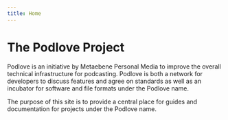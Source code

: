 ```yaml
---
title: Home
---
```


# The Podlove Project

Podlove is an initiative by Metaebene Personal Media to improve the overall technical infrastructure for podcasting. Podlove is both a network for developers to discuss features and agree on standards as well as an incubator for software and file formats under the Podlove name.

The purpose of this site is to provide a central place for guides and documentation for projects under the Podlove name.
